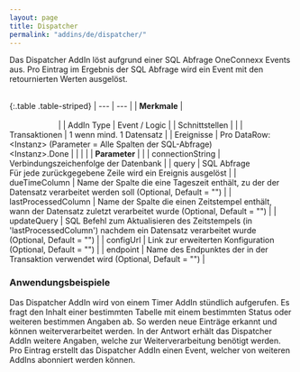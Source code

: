 ```yaml
---
layout: page
title: Dispatcher
permalink: "addins/de/dispatcher/"
---
```


Das Dispatcher AddIn löst aufgrund einer SQL Abfrage OneConnexx Events aus. Pro Eintrag im Ergebnis der SQL Abfrage wird ein Event mit den retournierten Werten ausgelöst.<br /><br />

{:.table .table-striped}
| --- | --- |
| __Merkmale__ | &nbsp;&nbsp;&nbsp;&nbsp;&nbsp;&nbsp;&nbsp;&nbsp;&nbsp;&nbsp;&nbsp;&nbsp;&nbsp;&nbsp;&nbsp;&nbsp;&nbsp;&nbsp;&nbsp;&nbsp;&nbsp;&nbsp;&nbsp;&nbsp;&nbsp;&nbsp;&nbsp;&nbsp;&nbsp;&nbsp;&nbsp;&nbsp;&nbsp;&nbsp;&nbsp;&nbsp;&nbsp;&nbsp;&nbsp;&nbsp;&nbsp;&nbsp;&nbsp;&nbsp;&nbsp;&nbsp;&nbsp;&nbsp;&nbsp;&nbsp;&nbsp;&nbsp;&nbsp;&nbsp;&nbsp;&nbsp;&nbsp;&nbsp;&nbsp;&nbsp;&nbsp;&nbsp;&nbsp;&nbsp;&nbsp;&nbsp;&nbsp;&nbsp;&nbsp;&nbsp;&nbsp;&nbsp;&nbsp;&nbsp;&nbsp;&nbsp;&nbsp;&nbsp;&nbsp;&nbsp;&nbsp;&nbsp;&nbsp;&nbsp;&nbsp;&nbsp;&nbsp;&nbsp;&nbsp;&nbsp;&nbsp;&nbsp;&nbsp;&nbsp;&nbsp;&nbsp;&nbsp;&nbsp;&nbsp;&nbsp;&nbsp;&nbsp;&nbsp;&nbsp;&nbsp;&nbsp;&nbsp;&nbsp;&nbsp;&nbsp;&nbsp;&nbsp;&nbsp;&nbsp;&nbsp;&nbsp;&nbsp;&nbsp;&nbsp;&nbsp;&nbsp;&nbsp;&nbsp;&nbsp;&nbsp;&nbsp;&nbsp;&nbsp;&nbsp;&nbsp;&nbsp;&nbsp;&nbsp;&nbsp;&nbsp;&nbsp;&nbsp;&nbsp;&nbsp;&nbsp;&nbsp;&nbsp;&nbsp;&nbsp;&nbsp;&nbsp;&nbsp;&nbsp;&nbsp; |
| AddIn Type | Event / Logic |
| Schnittstellen |  |
| Transaktionen | 1 wenn mind. 1 Datensatz |
| Ereignisse | Pro DataRow: &lt;Instanz&gt; (Parameter = Alle Spalten der SQL-Abfrage)<br />&lt;Instanz&gt;.Done |
| | |
| __Parameter__ | |
| connectionString | Verbindungszeichenfolge der Datenbank |
| query | SQL Abfrage<br />Für jede zurückgegebene Zeile wird ein Ereignis ausgelöst |
| dueTimeColumn | Name der Spalte die eine Tageszeit enthält, zu der der Datensatz verarbeitet werden soll (Optional, Default = "") |
| lastProcessedColumn | Name der Spalte die einen Zeitstempel enthält, wann der Datensatz zuletzt verarbeitet wurde (Optional, Default = "") |
| updateQuery | SQL Befehl zum Aktualisieren des Zeitstempels (in 'lastProcessedColumn') nachdem ein Datensatz verarbeitet wurde (Optional, Default = "") |
| configUrl | Link zur erweiterten Konfiguration (Optional, Default = "") |
| endpoint | Name des Endpunktes der in der Transaktion verwendet wird (Optional, Default = "") |

### Anwendungsbeispiele

Das Dispatcher AddIn wird von einem Timer AddIn stündlich aufgerufen. Es fragt den Inhalt einer bestimmten Tabelle mit einem bestimmten Status oder weiteren bestimmen Angaben ab. So werden neue Einträge erkannt und können weiterverarbeitet werden.
In der Antwort erhält das Dispatcher AddIn weitere Angaben, welche zur Weiterverarbeitung benötigt werden.
Pro Eintrag erstellt das Dispatcher AddIn  einen Event, welcher von weiteren AddIns abonniert werden können.

